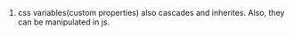 1. css variables(custom properties) also cascades and inherites.
   Also, they can be manipulated in js.
